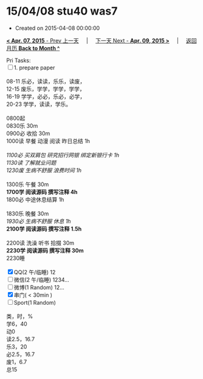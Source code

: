 # 15/04/08 stu40 was7

- Created on 2015-04-08 00:00:00

[**< Apr. 07, 2015** - Prev 上一天](/lifelogs/2015/04/d07.md) &nbsp; &nbsp; | &nbsp; &nbsp; [下一天 Next - **Apr. 09, 2015 >**](/lifelogs/2015/04/d09.md) &nbsp; &nbsp; |  &nbsp; &nbsp; [返回月历 **Back to Month ^**](/lifelogs/2015/04/index.md)
<br/><div>Pri Tasks:<br/><input type="checkbox" />1. prepare paper</div><div><div><br/></div>08-11 乐必，读读，乐乐，读废，<br/>12-15 废乐，学学，学学，学学，<br/>16-19 学学，必必，乐必，必学，<br/>20-23 学学，读读，学乐。<div><br/></div>0800起</div><div>0830乐 30m</div><div>0900必 收拾 30m</div><div>1000读 早餐 动漫 阅读 昨日总结 1h</div><div><i><br/></i></div><div><i>1100必 买双肩包 研究招行网银 绑定新银行卡 1h</i></div><div><i>1130读 了解就业问题</i></div><div><i>1230废 </i><i>生病</i><i>不舒服 浪费时间 1h</i></div><div><div><br/></div>1300乐 午餐 30m</div><div><b>1700学 阅读源码 撰写注释 4h</b></div><div><div>1800必 中途休息结算 1h</div><div><br/></div>1830乐 晚餐 30m</div><div><i>1930必 生病不舒服 休息 1h</i></div><div><b>2100学 阅读源码 撰写注释 1.5h</b></div><div><div><br/></div>2200读 洗澡 听书 拾掇 30m<br/><b>2230学 阅读源码 撰写注释 30m</b></div><div>2230睡</div><div><br/></div><div><input type="checkbox" checked="true" />QQ(2 午/临睡) 12<br/><input type="checkbox" />微信(2 午/临睡) 1234…<br/><input type="checkbox" />微博(1 Random) 12…</div><div><input type="checkbox" checked="true" />串门( < 30min ) </div><div><input type="checkbox" />Sport(1 Random) <br/><div><br/></div>类，时，%<br/>学6，40<br/>动0<br/>读2.5，16.7<br/>乐3，20<br/>必2.5，16.7<br/>废1，6.7<br/>总15</div>
